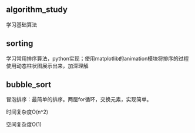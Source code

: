 algorithm_study
---------------

学习基础算法

sorting
-------

学习常用排序算法，python实现；使用matplotlib的animation模块将排序的过程使用动态柱状图展示出来，加深理解

## bubble_sort

冒泡排序：最简单的排序。两层for循环，交换元素，实现简单。

时间复杂度O(n^2)

空间复杂度O(1)
